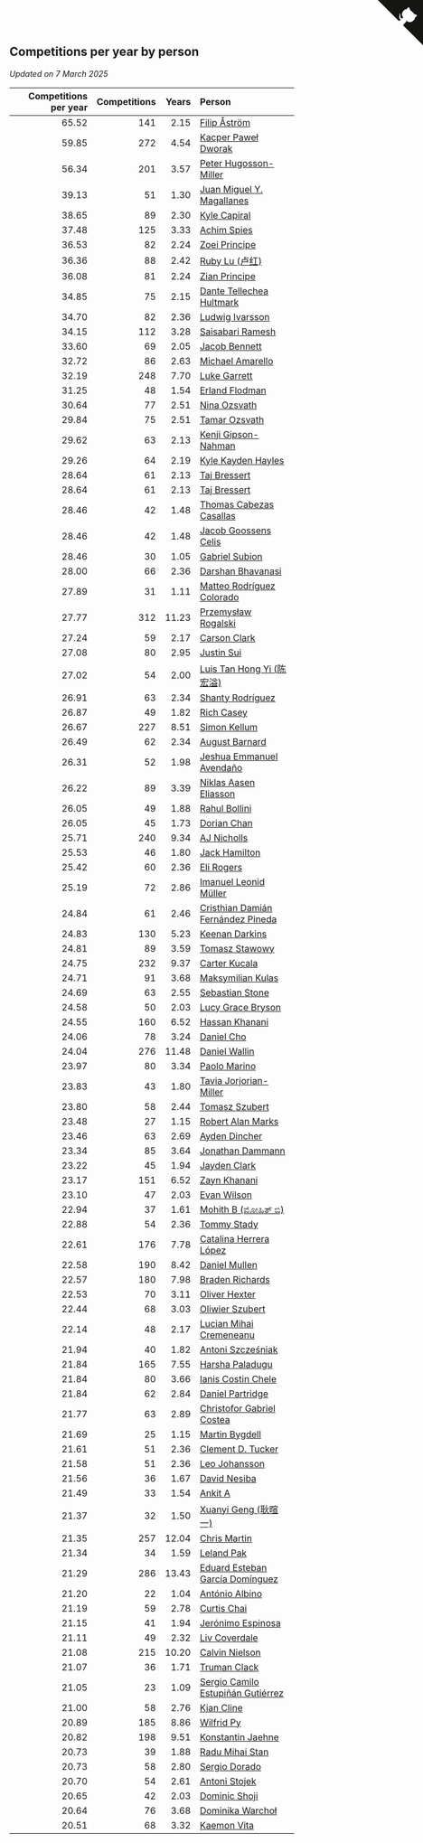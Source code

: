 ## Competitions per year by person

*Updated on  7 March 2025*

| Competitions per year | Competitions | Years | Person |
| ---: | ---: | ---: | :--- |
| 65.52 | 141 | 2.15 | [Filip Åström](https://www.worldcubeassociation.org/persons/2023ASTR01) |
| 59.85 | 272 | 4.54 | [Kacper Paweł Dworak](https://www.worldcubeassociation.org/persons/2020DWOR01) |
| 56.34 | 201 | 3.57 | [Peter Hugosson-Miller](https://www.worldcubeassociation.org/persons/2021HUGO01) |
| 39.13 | 51 | 1.30 | [Juan Miguel Y. Magallanes](https://www.worldcubeassociation.org/persons/2023MAGA09) |
| 38.65 | 89 | 2.30 | [Kyle Capiral](https://www.worldcubeassociation.org/persons/2022CAPI02) |
| 37.48 | 125 | 3.33 | [Achim Spies](https://www.worldcubeassociation.org/persons/2021SPIE01) |
| 36.53 | 82 | 2.24 | [Zoei Principe](https://www.worldcubeassociation.org/persons/2022PRIN09) |
| 36.36 | 88 | 2.42 | [Ruby Lu (卢红)](https://www.worldcubeassociation.org/persons/2022LURU01) |
| 36.08 | 81 | 2.24 | [Zian Principe](https://www.worldcubeassociation.org/persons/2022PRIN08) |
| 34.85 | 75 | 2.15 | [Dante Tellechea Hultmark](https://www.worldcubeassociation.org/persons/2023HULT01) |
| 34.70 | 82 | 2.36 | [Ludwig Ivarsson](https://www.worldcubeassociation.org/persons/2022IVAR01) |
| 34.15 | 112 | 3.28 | [Saisabari Ramesh](https://www.worldcubeassociation.org/persons/2021RAME01) |
| 33.60 | 69 | 2.05 | [Jacob Bennett](https://www.worldcubeassociation.org/persons/2023BENN04) |
| 32.72 | 86 | 2.63 | [Michael Amarello](https://www.worldcubeassociation.org/persons/2022AMAR09) |
| 32.19 | 248 | 7.70 | [Luke Garrett](https://www.worldcubeassociation.org/persons/2017GARR05) |
| 31.25 | 48 | 1.54 | [Erland Flodman](https://www.worldcubeassociation.org/persons/2023FLOD01) |
| 30.64 | 77 | 2.51 | [Nina Ozsvath](https://www.worldcubeassociation.org/persons/2022OZSV03) |
| 29.84 | 75 | 2.51 | [Tamar Ozsvath](https://www.worldcubeassociation.org/persons/2022OZSV04) |
| 29.62 | 63 | 2.13 | [Kenji Gipson-Nahman](https://www.worldcubeassociation.org/persons/2023GIPS01) |
| 29.26 | 64 | 2.19 | [Kyle Kayden Hayles](https://www.worldcubeassociation.org/persons/2022HAYL02) |
| 28.64 | 61 | 2.13 | [Taj Bressert](https://www.worldcubeassociation.org/persons/2023BRES01) |
| 28.64 | 61 | 2.13 | [Taj Bressert](https://www.worldcubeassociation.org/persons/2023BRES01) |
| 28.46 | 42 | 1.48 | [Thomas Cabezas Casallas](https://www.worldcubeassociation.org/persons/2023CASA08) |
| 28.46 | 42 | 1.48 | [Jacob Goossens Celis](https://www.worldcubeassociation.org/persons/2023CELI06) |
| 28.46 | 30 | 1.05 | [Gabriel Subion](https://www.worldcubeassociation.org/persons/2024SUBI01) |
| 28.00 | 66 | 2.36 | [Darshan Bhavanasi](https://www.worldcubeassociation.org/persons/2022BHAV01) |
| 27.89 | 31 | 1.11 | [Matteo Rodríguez Colorado](https://www.worldcubeassociation.org/persons/2024COLO04) |
| 27.77 | 312 | 11.23 | [Przemysław Rogalski](https://www.worldcubeassociation.org/persons/2013ROGA02) |
| 27.24 | 59 | 2.17 | [Carson Clark](https://www.worldcubeassociation.org/persons/2023CLAR02) |
| 27.08 | 80 | 2.95 | [Justin Sui](https://www.worldcubeassociation.org/persons/2022SUIJ01) |
| 27.02 | 54 | 2.00 | [Luis Tan Hong Yi (陈宏溢)](https://www.worldcubeassociation.org/persons/2023YILU01) |
| 26.91 | 63 | 2.34 | [Shanty Rodríguez](https://www.worldcubeassociation.org/persons/2022CUBI01) |
| 26.87 | 49 | 1.82 | [Rich Casey](https://www.worldcubeassociation.org/persons/2023CASE06) |
| 26.67 | 227 | 8.51 | [Simon Kellum](https://www.worldcubeassociation.org/persons/2016KELL12) |
| 26.49 | 62 | 2.34 | [August Barnard](https://www.worldcubeassociation.org/persons/2022BARN21) |
| 26.31 | 52 | 1.98 | [Jeshua Emmanuel Avendaño](https://www.worldcubeassociation.org/persons/2023AVEN01) |
| 26.22 | 89 | 3.39 | [Niklas Aasen Eliasson](https://www.worldcubeassociation.org/persons/2021ELIA01) |
| 26.05 | 49 | 1.88 | [Rahul Bollini](https://www.worldcubeassociation.org/persons/2023BOLL01) |
| 26.05 | 45 | 1.73 | [Dorian Chan](https://www.worldcubeassociation.org/persons/2023DORI01) |
| 25.71 | 240 | 9.34 | [AJ Nicholls](https://www.worldcubeassociation.org/persons/2015NICH04) |
| 25.53 | 46 | 1.80 | [Jack Hamilton](https://www.worldcubeassociation.org/persons/2023HAMI08) |
| 25.42 | 60 | 2.36 | [Eli Rogers](https://www.worldcubeassociation.org/persons/2022ROGE05) |
| 25.19 | 72 | 2.86 | [Imanuel Leonid Müller](https://www.worldcubeassociation.org/persons/2022MULL02) |
| 24.84 | 61 | 2.46 | [Cristhian Damián Fernández Pineda](https://www.worldcubeassociation.org/persons/2022PINE05) |
| 24.83 | 130 | 5.23 | [Keenan Darkins](https://www.worldcubeassociation.org/persons/2019DARK02) |
| 24.81 | 89 | 3.59 | [Tomasz Stawowy](https://www.worldcubeassociation.org/persons/2021STAW01) |
| 24.75 | 232 | 9.37 | [Carter Kucala](https://www.worldcubeassociation.org/persons/2015KUCA01) |
| 24.71 | 91 | 3.68 | [Maksymilian Kulas](https://www.worldcubeassociation.org/persons/2021KULA02) |
| 24.69 | 63 | 2.55 | [Sebastian Stone](https://www.worldcubeassociation.org/persons/2022STON09) |
| 24.58 | 50 | 2.03 | [Lucy Grace Bryson](https://www.worldcubeassociation.org/persons/2023BRYS01) |
| 24.55 | 160 | 6.52 | [Hassan Khanani](https://www.worldcubeassociation.org/persons/2018KHAN26) |
| 24.06 | 78 | 3.24 | [Daniel Cho](https://www.worldcubeassociation.org/persons/2021CHOD01) |
| 24.04 | 276 | 11.48 | [Daniel Wallin](https://www.worldcubeassociation.org/persons/2013WALL03) |
| 23.97 | 80 | 3.34 | [Paolo Marino](https://www.worldcubeassociation.org/persons/2021MARI04) |
| 23.83 | 43 | 1.80 | [Tavia Jorjorian-Miller](https://www.worldcubeassociation.org/persons/2023JORJ01) |
| 23.80 | 58 | 2.44 | [Tomasz Szubert](https://www.worldcubeassociation.org/persons/2022SZUB02) |
| 23.48 | 27 | 1.15 | [Robert Alan Marks](https://www.worldcubeassociation.org/persons/2024MARK03) |
| 23.46 | 63 | 2.69 | [Ayden Dincher](https://www.worldcubeassociation.org/persons/2022DINC01) |
| 23.34 | 85 | 3.64 | [Jonathan Dammann](https://www.worldcubeassociation.org/persons/2021DAMM01) |
| 23.22 | 45 | 1.94 | [Jayden Clark](https://www.worldcubeassociation.org/persons/2023CLAR13) |
| 23.17 | 151 | 6.52 | [Zayn Khanani](https://www.worldcubeassociation.org/persons/2018KHAN28) |
| 23.10 | 47 | 2.03 | [Evan Wilson](https://www.worldcubeassociation.org/persons/2023WILS11) |
| 22.94 | 37 | 1.61 | [Mohith B (ಮೋಹಿತ್ ಬಿ)](https://www.worldcubeassociation.org/persons/2023BMOH01) |
| 22.88 | 54 | 2.36 | [Tommy Stady](https://www.worldcubeassociation.org/persons/2022STAD01) |
| 22.61 | 176 | 7.78 | [Catalina Herrera López](https://www.worldcubeassociation.org/persons/2017LOPE31) |
| 22.58 | 190 | 8.42 | [Daniel Mullen](https://www.worldcubeassociation.org/persons/2016MULL04) |
| 22.57 | 180 | 7.98 | [Braden Richards](https://www.worldcubeassociation.org/persons/2017RICH02) |
| 22.53 | 70 | 3.11 | [Oliver Hexter](https://www.worldcubeassociation.org/persons/2022HEXT01) |
| 22.44 | 68 | 3.03 | [Oliwier Szubert](https://www.worldcubeassociation.org/persons/2022SZUB01) |
| 22.14 | 48 | 2.17 | [Lucian Mihai Cremeneanu](https://www.worldcubeassociation.org/persons/2023CREM01) |
| 21.94 | 40 | 1.82 | [Antoni Szcześniak](https://www.worldcubeassociation.org/persons/2023SZCZ04) |
| 21.84 | 165 | 7.55 | [Harsha Paladugu](https://www.worldcubeassociation.org/persons/2017PALA08) |
| 21.84 | 80 | 3.66 | [Ianis Costin Chele](https://www.worldcubeassociation.org/persons/2021CHEL01) |
| 21.84 | 62 | 2.84 | [Daniel Partridge](https://www.worldcubeassociation.org/persons/2022PART02) |
| 21.77 | 63 | 2.89 | [Christofor Gabriel Costea](https://www.worldcubeassociation.org/persons/2022COST03) |
| 21.69 | 25 | 1.15 | [Martin Bygdell](https://www.worldcubeassociation.org/persons/2024BYGD01) |
| 21.61 | 51 | 2.36 | [Clement D. Tucker](https://www.worldcubeassociation.org/persons/2022TUCK09) |
| 21.58 | 51 | 2.36 | [Leo Johansson](https://www.worldcubeassociation.org/persons/2022JOHA08) |
| 21.56 | 36 | 1.67 | [David Nesiba](https://www.worldcubeassociation.org/persons/2023NESI01) |
| 21.49 | 33 | 1.54 | [Ankit A](https://www.worldcubeassociation.org/persons/2023AANK01) |
| 21.37 | 32 | 1.50 | [Xuanyi Geng (耿暄一)](https://www.worldcubeassociation.org/persons/2023GENG02) |
| 21.35 | 257 | 12.04 | [Chris Martin](https://www.worldcubeassociation.org/persons/2013MART03) |
| 21.34 | 34 | 1.59 | [Leland Pak](https://www.worldcubeassociation.org/persons/2023PAKL02) |
| 21.29 | 286 | 13.43 | [Eduard Esteban García Domínguez](https://www.worldcubeassociation.org/persons/2011EDUA01) |
| 21.20 | 22 | 1.04 | [António Albino](https://www.worldcubeassociation.org/persons/2024ALBI01) |
| 21.19 | 59 | 2.78 | [Curtis Chai](https://www.worldcubeassociation.org/persons/2022CHAI02) |
| 21.15 | 41 | 1.94 | [Jerónimo Espinosa](https://www.worldcubeassociation.org/persons/2023ESPI07) |
| 21.11 | 49 | 2.32 | [Liv Coverdale](https://www.worldcubeassociation.org/persons/2022COVE02) |
| 21.08 | 215 | 10.20 | [Calvin Nielson](https://www.worldcubeassociation.org/persons/2014NIEL03) |
| 21.07 | 36 | 1.71 | [Truman Clack](https://www.worldcubeassociation.org/persons/2023CLAC02) |
| 21.05 | 23 | 1.09 | [Sergio Camilo Estupiñán Gutiérrez](https://www.worldcubeassociation.org/persons/2024GUTI02) |
| 21.00 | 58 | 2.76 | [Kian Cline](https://www.worldcubeassociation.org/persons/2022CLIN01) |
| 20.89 | 185 | 8.86 | [Wilfrid Py](https://www.worldcubeassociation.org/persons/2016PYWI01) |
| 20.82 | 198 | 9.51 | [Konstantin Jaehne](https://www.worldcubeassociation.org/persons/2015JAEH01) |
| 20.73 | 39 | 1.88 | [Radu Mihai Stan](https://www.worldcubeassociation.org/persons/2023STAN09) |
| 20.73 | 58 | 2.80 | [Sergio Dorado](https://www.worldcubeassociation.org/persons/2022CORR05) |
| 20.70 | 54 | 2.61 | [Antoni Stojek](https://www.worldcubeassociation.org/persons/2022STOJ03) |
| 20.65 | 42 | 2.03 | [Dominic Shoji](https://www.worldcubeassociation.org/persons/2023SHOJ01) |
| 20.64 | 76 | 3.68 | [Dominika Warchoł](https://www.worldcubeassociation.org/persons/2021WARC01) |
| 20.51 | 68 | 3.32 | [Kaemon Vita](https://www.worldcubeassociation.org/persons/2021VITA01) |


<a href="https://github.com/jonatanklosko/wca_statistics" class="github-corner" aria-label="View source on Github"><svg width="80" height="80" viewBox="0 0 250 250" style="fill:#151513; color:#fff; position: absolute; top: 0; border: 0; right: 0;" aria-hidden="true"><path d="M0,0 L115,115 L130,115 L142,142 L250,250 L250,0 Z"></path><path d="M128.3,109.0 C113.8,99.7 119.0,89.6 119.0,89.6 C122.0,82.7 120.5,78.6 120.5,78.6 C119.2,72.0 123.4,76.3 123.4,76.3 C127.3,80.9 125.5,87.3 125.5,87.3 C122.9,97.6 130.6,101.9 134.4,103.2" fill="currentColor" style="transform-origin: 130px 106px;" class="octo-arm"></path><path d="M115.0,115.0 C114.9,115.1 118.7,116.5 119.8,115.4 L133.7,101.6 C136.9,99.2 139.9,98.4 142.2,98.6 C133.8,88.0 127.5,74.4 143.8,58.0 C148.5,53.4 154.0,51.2 159.7,51.0 C160.3,49.4 163.2,43.6 171.4,40.1 C171.4,40.1 176.1,42.5 178.8,56.2 C183.1,58.6 187.2,61.8 190.9,65.4 C194.5,69.0 197.7,73.2 200.1,77.6 C213.8,80.2 216.3,84.9 216.3,84.9 C212.7,93.1 206.9,96.0 205.4,96.6 C205.1,102.4 203.0,107.8 198.3,112.5 C181.9,128.9 168.3,122.5 157.7,114.1 C157.9,116.9 156.7,120.9 152.7,124.9 L141.0,136.5 C139.8,137.7 141.6,141.9 141.8,141.8 Z" fill="currentColor" class="octo-body"></path></svg></a><style>.github-corner:hover .octo-arm{animation:octocat-wave 560ms ease-in-out}@keyframes octocat-wave{0%,100%{transform:rotate(0)}20%,60%{transform:rotate(-25deg)}40%,80%{transform:rotate(10deg)}}@media (max-width:500px){.github-corner:hover .octo-arm{animation:none}.github-corner .octo-arm{animation:octocat-wave 560ms ease-in-out}}</style>
